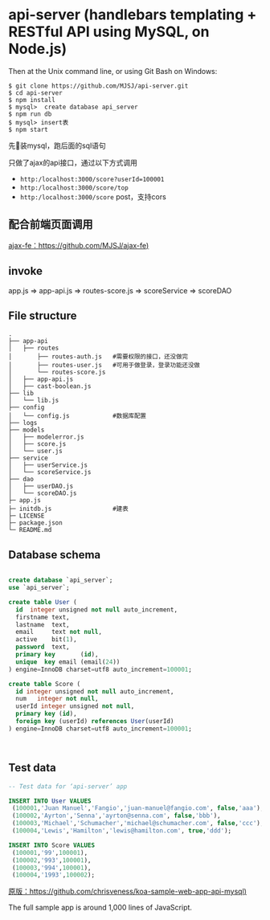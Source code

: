 # api-server (handlebars templating + RESTful API using MySQL, on Node.js)


Then at the Unix command line, or using Git Bash on Windows:
````
$ git clone https://github.com/MJSJ/api-server.git
$ cd api-server
$ npm install
$ mysql>  create database api_server
$ npm run db
$ mysql> insert表
$ npm start
````

先装mysql，跑后面的sql语句

只做了ajax的api接口，通过以下方式调用 
* `http:/localhost:3000/score?userId=100001`
* `http:/localhost:3000/score/top`
* `http:/localhost:3000/score` post，支持cors

## 配合前端页面调用
[ajax-fe：https://github.com/MJSJ/ajax-fe)](https://github.com/MJSJ/ajax-fe)

## invoke
  app.js => app-api.js => routes-score.js => scoreService => scoreDAO

## File structure

```
.
├── app-api
│   ├── routes
│       ├── routes-auth.js   #需要权限的接口，还没做完
│       ├── routes-user.js   #可用于做登录，登录功能还没做
│       └── routes-score.js
│   ├── app-api.js
│   ├── cast-boolean.js
├── lib
│   └── lib.js
├── config
│   └── config.js            #数据库配置
├── logs
├── models
│   ├── modelerror.js
│   ├── score.js
│   └── user.js
├── service
│   ├── userService.js
│   └── scoreService.js
├── dao
│   ├── userDAO.js
│   └── scoreDAO.js
├─ app.js
├─ initdb.js                 #建表
├─ LICENSE
├─ package.json
└─ README.md
```



## Database schema

```sql

create database `api_server`;
use `api_server`;

create table User (
  id  integer unsigned not null auto_increment,
  firstname text,
  lastname  text,
  email     text not null,
  active    bit(1),
  password  text,
  primary key       (id),
  unique  key email (email(24))
) engine=InnoDB charset=utf8 auto_increment=100001;

create table Score (
  id integer unsigned not null auto_increment,
  num   integer not null,
  userId integer unsigned not null,
  primary key (id),
  foreign key (userId) references User(userId)
) engine=InnoDB charset=utf8 auto_increment=100001;




```

## Test data

```sql
-- Test data for ‘api-server’ app

INSERT INTO User VALUES 
 (100001,'Juan Manuel','Fangio','juan-manuel@fangio.com', false,'aaa'),
 (100002,'Ayrton','Senna','ayrton@senna.com', false,'bbb'),
 (100003,'Michael','Schumacher','michael@schumacher.com', false,'ccc'),
 (100004,'Lewis','Hamilton','lewis@hamilton.com', true,'ddd');

INSERT INTO Score VALUES 
 (100001,'99',100001),
 (100002,'993',100001),
 (100003,'994',100001),
 (100004,'1993',100002);

```
[原版：https://github.com/chrisveness/koa-sample-web-app-api-mysql)](https://github.com/chrisveness/koa-sample-web-app-api-mysql)

The full sample app is around 1,000 lines of JavaScript.
